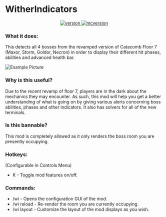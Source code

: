 # WitherIndicators

<p align="center">

  <a href="https://github.com/Quantlzr/WitherIndicators/releases/tag/v1.1.0" target="_blank">
    <img alt="version" src="https://cdn.discordapp.com/attachments/949457309883568218/951258598271504425/Screen_Shot_2022-03-09_at_6.18.30_PM.png" />
  </a>

  <a href="https://files.minecraftforge.net/net/minecraftforge/forge/index_1.8.9.html" target="_blank">
    <img alt="mcversion" src="https://cdn.discordapp.com/attachments/949457309883568218/954186914519470090/Screen_Shot_2022-03-17_at_9.13.48_PM.png" />
  </a>

</p>

### What it does:
This detects all 4 bosses from the revamped version of Catacomb Floor 7 (Maxor, Storm, Goldor, Necron) in order to display their different hit phases, abilities and advanced health bar.  

![Example Picture](https://media.discordapp.net/attachments/944084787503693824/948371537810051102/gui.png?width=900&height=506)

### Why is this useful?
Due to the recent revamp of floor 7, players are in the dark about the mechanics they may encounter. As such, this mod will help you get a better understanding of what is going on by giving various alerts concerning boss abilities, phases and other indicators. It also has solvers for all of the new terminals.

### Is this bannable?
This mod is completely allowed as it only renders the boss room you are presently occupying.


### Hotkeys:
(Configurable in Controls Menu)
 - K - Toggle mod features on/off.
 
### Commands:
 - /wi - Opens the configuration GUI of the mod.
 - /wi reload - Re-render the room you are currently occupying.
 - /wi layout - Customize the layout of the mod displays as you wish.
 
